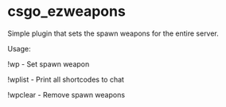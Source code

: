 # csgo_ezweapons

Simple plugin that sets the spawn weapons for the entire server.

Usage:

!wp <weapon shortcode> - Set spawn weapon

!wplist - Print all shortcodes to chat

!wpclear - Remove spawn weapons
